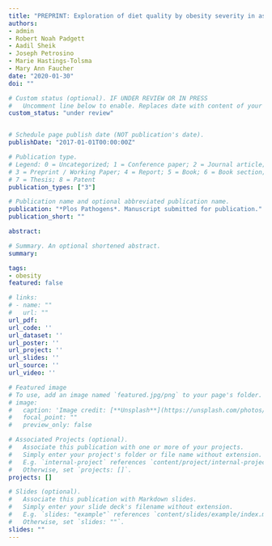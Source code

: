 ```yaml
---
title: "PREPRINT: Exploration of diet quality by obesity severity in association with gestational weight gain and distal gut microbiota in pregnant African American women: A Pilot Study"
authors: 
- admin 
- Robert Noah Padgett
- Aadil Sheik
- Joseph Petrosino
- Marie Hastings-Tolsma
- Mary Ann Faucher
date: "2020-01-30"
doi: ""

# Custom status (optional). IF UNDER REVIEW OR IN PRESS
#   Uncomment line below to enable. Replaces date with content of your choice.
custom_status: "under review"


# Schedule page publish date (NOT publication's date).
publishDate: "2017-01-01T00:00:00Z"

# Publication type.
# Legend: 0 = Uncategorized; 1 = Conference paper; 2 = Journal article;
# 3 = Preprint / Working Paper; 4 = Report; 5 = Book; 6 = Book section;
# 7 = Thesis; 8 = Patent
publication_types: ["3"]

# Publication name and optional abbreviated publication name.
publication: "*Plos Pathogens*. Manuscript submitted for publication."
publication_short: ""

abstract: 

# Summary. An optional shortened abstract.
summary: 

tags:
- obesity
featured: false

# links:
# - name: ""
#   url: ""
url_pdf: 
url_code: ''
url_dataset: ''
url_poster: ''
url_project: ''
url_slides: ''
url_source: ''
url_video: ''

# Featured image
# To use, add an image named `featured.jpg/png` to your page's folder. 
# image:
#   caption: 'Image credit: [**Unsplash**](https://unsplash.com/photos/jdD8gXaTZsc)'
#   focal_point: ""
#   preview_only: false

# Associated Projects (optional).
#   Associate this publication with one or more of your projects.
#   Simply enter your project's folder or file name without extension.
#   E.g. `internal-project` references `content/project/internal-project/index.md`.
#   Otherwise, set `projects: []`.
projects: []

# Slides (optional).
#   Associate this publication with Markdown slides.
#   Simply enter your slide deck's filename without extension.
#   E.g. `slides: "example"` references `content/slides/example/index.md`.
#   Otherwise, set `slides: ""`.
slides: ""
---
```


